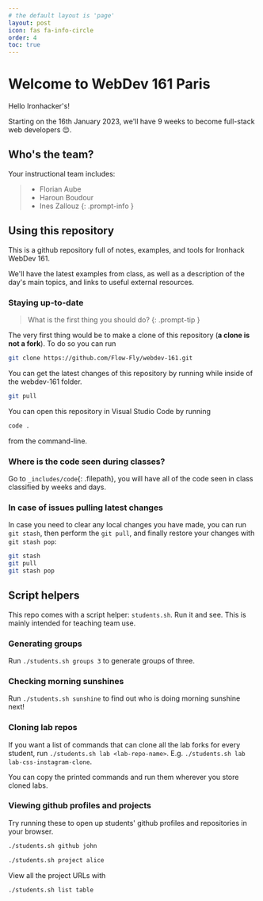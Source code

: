 ```yaml
---
# the default layout is 'page'
layout: post
icon: fas fa-info-circle
order: 4
toc: true
---
```


# Welcome to WebDev 161 Paris

Hello Ironhacker's!

Starting on the 16th January 2023, we'll have 9 weeks to become full-stack web developers 😌.

<!-- ## Notes -->


## Who's the team?

Your instructional team includes:

> - Florian Aube
> - Haroun Boudour
> - Ines Zallouz
{: .prompt-info }

## Using this repository

This is a github repository full of notes, examples, and tools for Ironhack WebDev 161.

We'll have the latest examples from class,
as well as a description of the day's main topics,
and links to useful external resources.

### Staying up-to-date
<!--  -->
> What is the first thing you should do?
{: .prompt-tip }

The very first thing would be to make a clone of this repository (**a clone is not a fork**).
To do so you can run

```sh
git clone https://github.com/Flow-Fly/webdev-161.git
```

You can get the latest changes of this repository by running while inside of the webdev-161 folder.

```sh
git pull
```

You can open this repository in Visual Studio Code by running

```sh
code .
```

from the command-line.

### Where is the code seen during classes?

Go to `_includes/code`{: .filepath}, you will have all of the code seen in class classified by weeks and days.

### In case of issues pulling latest changes

In case you need to clear any local changes you have made,
you can run `git stash`, then perform the `git pull`,
and finally restore your changes with `git stash pop`:

```sh
git stash
git pull
git stash pop
```

## Script helpers

This repo comes with a script helper: `students.sh`. Run it and see. This is mainly intended for teaching team use.

### Generating groups

Run `./students.sh groups 3` to generate groups of three.

### Checking morning sunshines

Run `./students.sh sunshine` to find out who is doing morning sunshine next!

### Cloning lab repos

If you want a list of commands that can clone all the lab forks for every student, run `./students.sh lab <lab-repo-name>`. E.g. `./students.sh lab lab-css-instagram-clone`.

You can copy the printed commands and run them wherever you store cloned labs.

### Viewing github profiles and projects

Try running these to open up students' github profiles and repositories in your browser.

```sh
./students.sh github john
```

```sh
./students.sh project alice
```

View all the project URLs with

```sh
./students.sh list table
```
